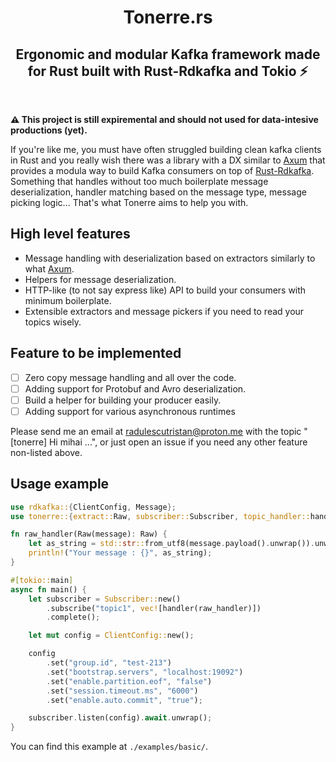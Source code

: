 <div align="center">
    <h1>Tonerre.rs</h1>
    <h2>Ergonomic and modular Kafka framework made for Rust built with Rust-Rdkafka and Tokio ⚡</h2>
</div>
</br>

<b>⚠️ This project is still expiremental and should not used for data-intesive productions (yet).</b>

If you're like me, you must have often struggled building clean kafka clients in Rust and you really wish there was a library with a DX similar to [Axum](https://github.com/tokio-rs/axum) that provides a modula way to build Kafka consumers on top of [Rust-Rdkafka](https://github.com/fede1024/rust-rdkafka). Something that handles without too much boilerplate message deserialization, handler matching based on the message type, message picking logic... That's what Tonerre aims to help you with.

## High level features 

- Message handling with deserialization based on extractors similarly to what [Axum](https://docs.rs/axum/latest/axum/extract/index.html).
- Helpers for message deserialization.
- HTTP-like (to not say express like) API to build your consumers with minimum boilerplate.
- Extensible extractors and message pickers if you need to read your topics wisely.

## Feature to be implemented

- [ ] Zero copy message handling and all over the code.
- [ ] Adding support for Protobuf and Avro deserialization.
- [ ] Build a helper for building your producer easily.
- [ ] Adding support for various asynchronous runtimes

Please send me an email at radulescutristan@proton.me with the topic "[tonerre] Hi mihai ...", or just open an issue if you need any other feature non-listed above.

## Usage example

```rust
use rdkafka::{ClientConfig, Message};
use tonerre::{extract::Raw, subscriber::Subscriber, topic_handler::handler};

fn raw_handler(Raw(message): Raw) {
    let as_string = std::str::from_utf8(message.payload().unwrap()).unwrap();
    println!("Your message : {}", as_string);
}

#[tokio::main]
async fn main() {
    let subscriber = Subscriber::new()
        .subscribe("topic1", vec![handler(raw_handler)])
        .complete();

    let mut config = ClientConfig::new();

    config
        .set("group.id", "test-213")
        .set("bootstrap.servers", "localhost:19092")
        .set("enable.partition.eof", "false")
        .set("session.timeout.ms", "6000")
        .set("enable.auto.commit", "true");

    subscriber.listen(config).await.unwrap();
}
```

You can find this example at `./examples/basic/`.
